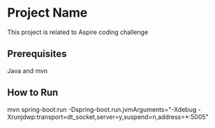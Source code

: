 # Project Name

This project is related to Aspire coding challenge

## Prerequisites

Java and mvn

## How to Run

mvn spring-boot:run -Dspring-boot.run.jvmArguments="-Xdebug -Xrunjdwp:transport=dt_socket,server=y,suspend=n,address=*:5005"
